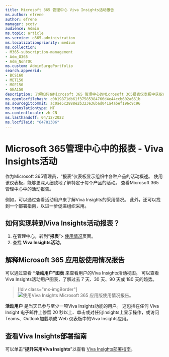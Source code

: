```yaml
---
title: Microsoft 365 管理中心 Viva Insights活动报告
ms.author: efrene
author: efrene
manager: scotv
audience: Admin
ms.topic: article
ms.service: o365-administration
ms.localizationpriority: medium
ms.collection:
- M365-subscription-management
- Adm_O365
- Adm_NonTOC
ms.custom: AdminSurgePortfolio
search.appverid:
- BCS160
- MET150
- MOE150
- GEA150
description: 了解如何在Microsoft 365 管理中心的Microsoft 365报表仪表板中获取Viva Insights活动的使用情况报表Microsoft 365 应用版。
ms.openlocfilehash: c0b19871db61f37585384766d4e44ccb602a661b
ms.sourcegitcommit: ac0ae5c2888e2b323e36bad041a4abef196c9c96
ms.translationtype: MT
ms.contentlocale: zh-CN
ms.lasthandoff: 04/12/2022
ms.locfileid: "64781306"
---
```

# <a name="microsoft-365-reports-in-the-admin-center---viva-insights-activity"></a>Microsoft 365管理中心中的报表 - Viva Insights活动

作为Microsoft 365管理员，“报表”仪表板显示组织中各种产品的活动概述。 使用该仪表板，能够更深入细致地了解特定于每个产品的活动。 查看Microsoft 365 管理中心中的活动报告。 

例如，可以通过查看活动用户来了解Viva Insights的采用情况。 此外，还可以找到一个部署指南，以进一步促进组织采用。

## <a name="how-do-i-get-to-the-to-the-viva-insights-activity-report"></a>如何实现转到Viva Insights活动报表？

1. 在管理中心，转到“**报表**”\> <a href="https://go.microsoft.com/fwlink/p/?linkid=2074756" target="_blank">使用情况</a>页面。 
2. 查找 **Viva Insights活动**。

## <a name="interpret-the-microsoft-365-apps-usage-report"></a>解释Microsoft 365 应用版使用情况报告 

可以通过查看 **“活动用户”图表** 来查看用户的Viva Insights活动视图。 可以查看Viva Insights活动用户图表，了解过去 7 天、30 天、90 天或 180 天的趋势。  

> [!div class="mx-imgBorder"]
> ![使用Viva Insights Microsoft 365 应用版使用情况报告。](../../media/viva-insights-chart.png)

**活动用户** 是当天已参与至少一项Viva Insights功能的用户。 这包括在任何 Viva Insight 电子邮件上停留 20 秒以上、单击或对任何Insights上显示操作，或访问Teams、Outlook加载项或 Web 仪表板中的Viva Insights应用。 

## <a name="view-the-viva-insights-deployment-guide"></a>查看Viva Insights部署指南
可以单击“**提升采用Viva Insights**”以查看 [Viva Insights部署指南](/viva/insights/personal/setup/deployment-guide)。

